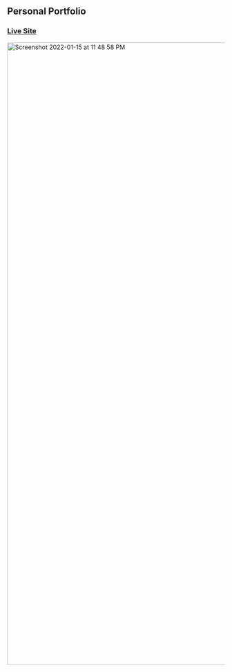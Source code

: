 ## Personal Portfolio

### [Live Site](https://samridhibhardwaj.netlify.app)

<img width="1440" alt="Screenshot 2022-01-15 at 11 48 58 PM" src="https://user-images.githubusercontent.com/91188761/149633228-ee6aface-3531-4661-b076-52e1f7db4c92.png">
